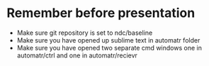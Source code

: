 Remember before presentation
============================

* Make sure git repository is set to ndc/baseline
* Make sure you have opened up sublime text in automatr folder
* Make sure you have opened two separate cmd windows one in automatr/ctrl and one in automatr/recievr